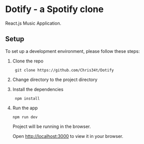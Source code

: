 # Dotify - a Spotify clone

React.js Music Application. 


## Setup

To set up a development environment, please follow these steps:

1. Clone the repo

   ```shell
    git clone https://github.com/Chris34t/Dotify
   ```

2. Change directory to the project directory


3. Install the dependencies
   
    ```shell
     npm install
    ```



4. Run the app
   
    ```shell
    npm run dev
    ```

    Project will be running in the browser.

    Open [http://localhost:3000](http://localhost:3000) to view it in your browser.




